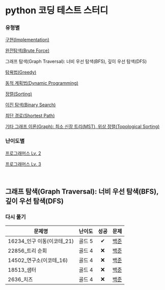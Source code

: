 # python 코딩 테스트 스터디
### 유형별
[구현(Implementation)](../implementation/README.md)

[완전탐색(Brute Force)](../brute_force/README.md)

그래프 탐색(Graph Traversal): 너비 우선 탐색(BFS), 깊이 우선 탐색(DFS)

[탐욕법(Greedy)](../greedy/README.md)

[동적 계획법(Dynamic Programming)](../dynamic_programming/README.md)

[정렬(Sorting)](../sorting/README.md)

[이진 탐색(Binary Search)](../binary_search/README.md)

[최단 경로(Shortest Path)](../shortest_path/README.md)

[기타 그래프 이론(Graph): 최소 신장 트리(MST), 위상 정렬(Topological Sorting)](../graph/README.md)

### 난이도별
[프로그래머스 Lv. 2](../Programmers/Programmers_Lv2/README.md)

[프로그래머스 Lv. 3](../Programmers/Programmers_Lv3/README.md)

<br>

## 그래프 탐색(Graph Traversal): 너비 우선 탐색(BFS), 깊이 우선 탐색(DFS)
### 다시 풀기
|문제명|난이도|성공|문제|
|-----|:----:|:----:|:----:|
|16234_인구 이동(이코테_21)|골드 5|✔|[백준](https://www.acmicpc.net/problem/16234)|
|22856_트리 순회|골드 4|❌|[백준](https://www.acmicpc.net/problem/22856)|
|14502_연구소(이코테_16)|골드 4|❌|[백준](https://www.acmicpc.net/problem/14502)|
|18513_샘터|골드 4|❌|[백준](https://www.acmicpc.net/problem/18513)|
|2636_치즈|골드 4|❌|[백준](https://www.acmicpc.net/problem/2636)|


